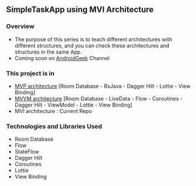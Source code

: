## SimpleTaskApp using MVI Architecture 

### Overview 
- The purpose of this series is to teach different architectures with different structures, and you can check these architectures and structures in the same App.
- Coming soon on [AndroidGeek](https://www.youtube.com/c/AndroidGeekco) Channel

### This project is in
- [MVP architecture](https://github.com/ezatpanah/SimpleTaskApp-MVP) [Room Database - RxJava - Dagger Hilt - Lottie - View Binding]
- [MVVM architecture](https://github.com/ezatpanah/SimpleTaskApp-MVVM) [Room Database - LiveData - Flow - Coroutines - Dagger Hilt - ViewModel - Lottie - View Binding]
- MVI architecture : Current Repo 


### Technologies and Libraries Used 

- Room Database
- Flow
- StateFlow
- Dagger Hilt
- Coroutines
- Lottie
- View Binding


